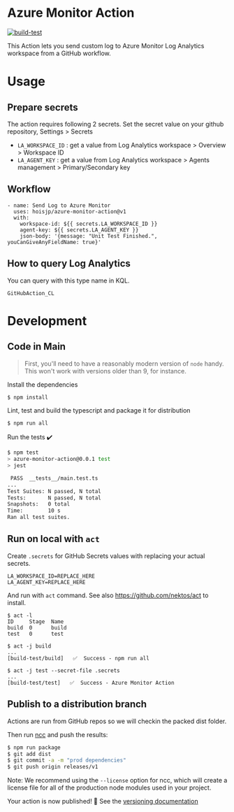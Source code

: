 # Azure Monitor Action
[![build-test](https://github.com/hoisjp/azure-monitor-action/actions/workflows/test.yml/badge.svg)](https://github.com/hoisjp/azure-monitor-action/actions/workflows/test.yml)

This Action lets you send custom log to Azure Monitor Log Analytics workspace from a GitHub workflow.
# Usage

## Prepare secrets
The action requires following 2 secrets. Set the secret value on your github repository, Settings > Secrets
- `LA_WORKSPACE_ID` : get a value from Log Analytics workspace > Overview > Workspace ID
- `LA_AGENT_KEY` : get a value from Log Analytics workspace > Agents management > Primary/Secondary key

## Workflow

```
- name: Send Log to Azure Monitor
  uses: hoisjp/azure-monitor-action@v1
  with:
    workspace-id: ${{ secrets.LA_WORKSPACE_ID }}
    agent-key: ${{ secrets.LA_AGENT_KEY }}
    json-body: '{message: "Unit Test Finished.", youCanGiveAnyFieldName: true}'
```

## How to query Log Analytics
You can query with this type name in KQL.
```
GitHubAction_CL
```

# Development

## Code in Main

> First, you'll need to have a reasonably modern version of `node` handy. This won't work with versions older than 9, for instance.

Install the dependencies  
```bash
$ npm install
```

Lint, test and build the typescript and package it for distribution
```bash
$ npm run all
```

Run the tests :heavy_check_mark:  
```bash
$ npm test
> azure-monitor-action@0.0.1 test
> jest

 PASS  __tests__/main.test.ts
...
Test Suites: N passed, N total
Tests:       N passed, N total
Snapshots:   0 total
Time:        10 s
Ran all test suites.
```

## Run on local with `act`
Create `.secrets` for GitHub Secrets values with replacing your actual secrets.
```
LA_WORKSPACE_ID=REPLACE_HERE
LA_AGENT_KEY=REPLACE_HERE
```
And run with `act` command. See also https://github.com/nektos/act to install.
```
$ act -l
ID     Stage  Name   
build  0      build
test   0      test

$ act -j build
...
[build-test/build]   ✅  Success - npm run all

$ act -j test --secret-file .secrets
...
[build-test/test]   ✅  Success - Azure Monitor Action
```

## Publish to a distribution branch

Actions are run from GitHub repos so we will checkin the packed dist folder. 

Then run [ncc](https://github.com/zeit/ncc) and push the results:
```bash
$ npm run package
$ git add dist
$ git commit -a -m "prod dependencies"
$ git push origin releases/v1
```

Note: We recommend using the `--license` option for ncc, which will create a license file for all of the production node modules used in your project.

Your action is now published! :rocket: See the [versioning documentation](https://github.com/actions/toolkit/blob/master/docs/action-versioning.md)
